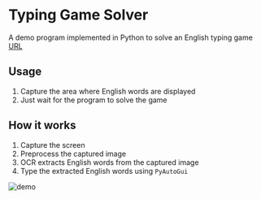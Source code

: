 # Typing Game Solver

A demo program implemented in Python to solve an English typing game [URL](https://10fastfingers.com/typing-test/english)

## Usage
1. Capture the area where English words are displayed
2. Just wait for the program to solve the game

## How it works
1. Capture the screen
2. Preprocess the captured image
3. OCR extracts English words from the captured image
4. Type the extracted English words using `PyAutoGui`

![demo](https://github.com/harupy/typing_game/blob/master/video.gif)
